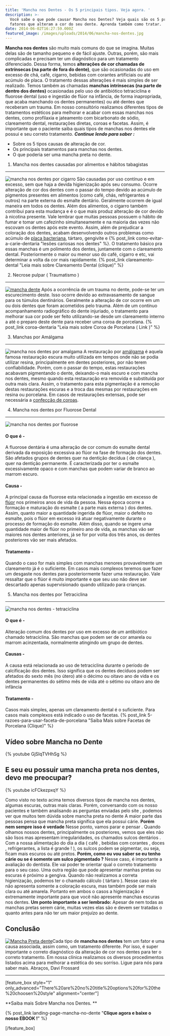 ```yaml
---
title: 'Mancha nos Dentes - Os 5 principais tipos. Veja agora. '
description: >-
  Você sabe o que pode causar Mancha nos Dentes? Veja quais são os 5 principais
  fatores que alteram a cor do seu dente. Aprenda também como tratar.
date: 2014-06-02T16:27:59.000Z
featured_image: /images/uploads/2014/06/mancha-nos-dentes.jpg
---
```

**Mancha nos dentes** são muito mais comuns do que se imagina. Muitas delas são de tamanho pequeno e de fácil ajuste. Outras, porém, são mais complicadas e precisam ter um diagnóstico para um tratamento diferenciado. Dessa forma, temos **alterações de cor chamadas de extrínsecas (na parte de fora do dente)**, que são ocasionadas do uso em excesso de chá, café, cigarro, bebidas com corantes artificiais ou até acúmulo de placa. O tratamento dessas alterações é mais simples de ser realizado. Temos também as chamadas **manchas intrínsecas (na parte de dentro dos dentes)** ocasionadas pelo uso de antibiótico tetraciclina e fluorose dental (uso e ingestão de flúor na infância, de forma inapropriada, que acaba manchando os dentes permanentes) ou até dentes que receberam um trauma. Em nosso consultório realizamos diferentes tipos de tratamentos estéticos para melhorar e acabar com essas manchas nos dentes, como profilaxia e jateamento com bicarbonato de sódio, clareamento dental, restaurações diretas, coroas e facetas. Assim, é importante que o paciente saiba quais tipos de manchas nos dentes ele possui e seu correto tratamento. _**Continue lendo para saber :**_

* Sobre os 5 tipos causas de alteração de cor.
* Os principais tratamentos para manchas nos dentes.
* O que poderia ser uma mancha preta no dente.

1. Mancha nos dentes causadas por alimentos e hábitos tabagistas

- - -

![mancha nos dentes por cigarro](/images/uploads/2014/06/mancha-nos-dentes-por-cigarro-300x194.jpg) São causadas por uso contínuo e em excesso, sem que haja a devida higienização após seu consumo. Ocorre alteração de cor dos dentes com o passar do tempo devido ao acúmulo de pigmentos presentes em alimentos (como café, chás, refrigerantes e outros) na parte externa do esmalte dentário. Geralmente ocorrem de igual maneira em todos os dentes. Além dos alimentos, o cigarro também contribui para esta mudança e é o que mais produz alteração de cor devido à nicotina presente. Vale lembrar que muitas pessoas possuem o hábito de fumar e tomar um cafezinho simultaneamente e na maioria das vezes não escovam os dentes após este evento. Assim, além de prejudicar a coloração dos dentes, acabam desenvolvendo outros problemas como acúmulo de [placa bacteriana](/tratamentos/periodontia/ "Periodontia"), tártaro, gengivite e {% post_link como-evitar-a-carie-dentaria "lesões cariosas nos dentes" %}. O tratamento básico pra essas manchas é um polimento dos dentes, juntamente com o clareamento dental. Posteriormente o maior ou menor uso do café, cigarro e etc, vai determinar a volta da cor mais rapidamente. {% post_link clareamento-dental "Leia mais sobre Clareamento Dental (clique)" %}

2. Necrose pulpar ( Traumatismo )

- - -

[![mancha dente](/images/uploads/2014/06/mancha-dente.jpg)](/images/uploads/2014/06/mancha-dente.jpg) Após a ocorrência de um trauma no dente, pode-se ter um escurecimento deste. Isso ocorre devido ao extravasamento de sangue para os túmulos dentinários. Geralmente a alteração de cor ocorre em um ou dois dentes que foram acometidos pelo trauma. Além de um contínuo acompanhamento radiográfico do dente injuriado, o tratamento para melhorar sua cor pode ser feito utilizando-se desde um clareamento interno a até o preparo deste dente para receber uma coroa de porcelana. {% post_link coroa-dentaria "Leia mais sobre Coroa de Porcelana ( Link )" %}

3. Manchas por Amálgama 

- - -

![mancha nos dentes por amalgama](/images/uploads/2014/06/mancha-nos-dentes-por-amalgama-300x200.jpg) A restauração por [amálgama](https://pt.wikipedia.org/wiki/Amálgama_de_prata) é aquela famosa restauração escura muito utilizada em tempos onde não se podia utilizar resina, principalmente em dentes posteriores, por não terem confiabilidade. Porém, com o passar do tempo, estas restaurações acabavam pigmentando o dente, deixando-o mais escuro e com mancha nos dentes, mesmo quando esta restauração era removida e substituída por outra mais clara. Assim, o tratamento para esta pigmentação é a remoção destas restaurações escuras e a troca das mesmas por restaurações em resina ou porcelana. Em casos de restaurações extensas, pode ser necessária a [confecção de coroas](/tratamentos/protese/).

4. Mancha nos dentes por Fluorose Dental 

- - -

![mancha nos dentes por fluorose](/images/uploads/2014/06/mancha-nos-dentes-por-fluorose-300x190.jpg)

#### O que é -

A fluorose dentária é uma alteração de cor comum do esmalte dental derivada da exposição excessiva ao flúor na fase de formação dos dentes. São afetados grupos de dentes quer na dentição decídua ( de criança ), quer na dentição permanente. É caracterizada por ter o esmalte excessivamente opaco e com manchas que podem variar de branco ao marrom escuro.

#### Causa -

A principal causa da fluorose esta relacionada a ingestão em excesso de [flúor](https://pt.wikipedia.org/wiki/Flúor) nos primeiros anos de vida da pessoa. Nessa época ocorre a formação e maturação do esmalte ( a parte mais externa ) dos dentes. Assim, quanto maior a quantidade ingerida de flúor, maior o defeito no esmalte, pois o flúor em excesso irá atuar negativamente durante o processo de formação do esmalte. Além disso, quando se ingere uma quantidade maior de flúor no primeiro ano de vida, as manchas vão ser maiores nos dentes anteriores, já se for por volta dos três anos, os dentes posteriores vão ser mais afetados.

#### Tratamento -

Quando o caso for mais simples com manchas menores provavelmente um clareamento já é o suficiente. Em casos mais complexos teremos que fazer um desgaste nos dentes para posteriormente fazer uma restauração. Vale ressaltar que o flúor é muito importante e que seu uso não deve ser descartado apenas supervisionado quando utilizado para crianças.

5. Mancha nos dentes por Tetraciclina 

- - -

![mancha nos dentes - tetraciclina](/images/uploads/2014/06/mancha-nos-dentes-tetraciclina-300x200.jpg)

#### O que é -

Alteração comum dos dentes por uso em excesso de um antibiótico chamado tetraciclina. São manchas que podem ser de cor amarela ou marrom acinzentada, normalmente atingindo um grupo de dentes.

#### Causas -

A causa está relacionada ao uso de tetraciclina durante o período de calcificação dos dentes. Isso significa que os dentes decíduos podem ser afetados do sexto mês (no útero) até o décimo ou oitavo ano de vida e os dentes permanentes do sétimo mês de vida até o sétimo ou oitavo ano de infância

#### Tratamento -

Casos mais simples, apenas um clareamento dental é o suficiente. Para casos mais complexos está indicado o uso de facetas. {% post_link 5-razoes-para-usar-faceta-de-porcelana "Saiba Mais sobre Facetas de Porcelana (Clique)" %}

## Vídeo sobre Mancha no Dente

{% youtube GjSIqTVHhSg %}

## E seu eu possuir uma mancha preta nos dentes, devo me preocupar?

{% youtube icFCkezpxqY %}



Como visto no texto acima temos diversos tipos de mancha nos dentes, algumas escuras, outras mais claras. Porém, conversando com os nosso pacientes e também analisando as perguntas enviadas pelo site , podemos ver que muitos tem dúvida sobre mancha preta no dente A maior parte das pessoas pensa que mancha preta significa que ela possui cárie. **Porém nem sempre isso é verdade** Nesse ponto, vamos parar e pensar . Quando olhamos nossos dentes, principalmente os posteriores, vemos que eles não são lisos mas apresentam irregularidades, os chamados sulcos dentários . Com a nossa alimentação do dia a dia ( café , bebidas com corantes , doces , refrigerantes, a lista é grande ! ), os sulcos podem se pigmentar, ou seja, ficam mais escuros ou até pretos. **Porém, como eu vou saber se eu tenho cárie ou se é somente um sulco pigmentado ?** Nesse caso, é importante a avaliação do dentista. Ele vai poder te orientar qual o correto tratamento para o seu caso. Uma outra região que pode apresentar manhas pretas ou escuras é próximo a gengiva. Quando não realizamos a correta higienização, podemos ter o chamado cálculo ( tártaro ). Nesse caso ele não apresenta somente a coloração escura, mas também pode ser mais clara ou até amarela. Portanto em ambos o casos a higienização é extremamente importante para que você não apresente manchas escuras nos dentes. **Um ponto importante a ser lembrado:** Apesar de nem todas as manchas pretas serem cárie, muitas vezes elas são e devem ser tratadas o quanto antes para não ter um maior prejuízo ao dente.

## Conclusão

[![Mancha Preta dente](/images/uploads/2014/06/Mancha-Preta-dente-1024x1024.jpg)](/images/uploads/2014/06/Mancha-Preta-dente.jpg)Cada tipo de **mancha nos dentes** tem um fator e uma causa associada, assim como, um tratamento diferente. Por isso, é super importante o correto diagnóstico da alteração de cor nos dentes para ter o correto tratamento. Em nossa clínica realizamos os diversos procedimentos listados acima para melhorar a estética do seu sorriso. Ligue para nós para saber mais. Abraços, Davi Frossard

- - -

\[feature_box style="1" only_advanced="There%20are%20no%20title%20options%20for%20the%20choosen%20style" alignment="center"]

**Saiba mais Sobre Mancha nos Dentes. **

{% post_link landing-page-mancha-no-dente "**Clique agora e baixe o nosso EBOOK !**" %}

\[/feature_box]
